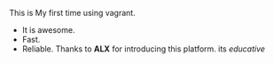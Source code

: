 This is My first time using vagrant. 
* It is awesome.
* Fast.
* Reliable.
Thanks to **ALX** for introducing this platform. its *educative*
